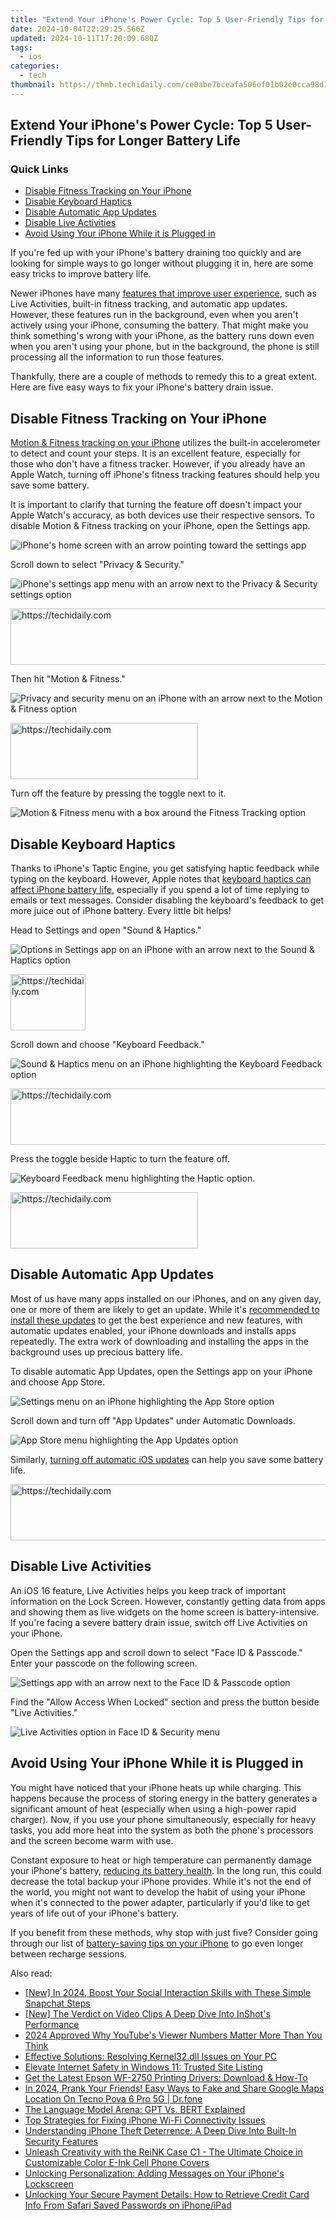 ```yaml
---
title: "Extend Your iPhone's Power Cycle: Top 5 User-Friendly Tips for Longer Battery Life"
date: 2024-10-04T22:29:25.566Z
updated: 2024-10-11T17:20:09.680Z
tags:
  - ios
categories:
  - tech
thumbnail: https://thmb.techidaily.com/ce0abe7bceafa506ef01b02e0cca98d1b8784a39806b1bd354e228c0f30acb54.jpg
---
```


## Extend Your iPhone's Power Cycle: Top 5 User-Friendly Tips for Longer Battery Life

### Quick Links

* [Disable Fitness Tracking on Your iPhone](https://article-posts.techidaily.com/acid-pro-replacements-a-deep-dive-into-graphics-softwares-for-2024/)
* [Disable Keyboard Haptics](https://fox-info.techidaily.com/2024-approved-the-apex-of-high-res-viewing-best-4k-screens-on-macs/)
* [Disable Automatic App Updates](https://win-able.techidaily.com/football-manager-2021-pc-stability-issues-resolved-permanent-fix-guides/)
* [Disable Live Activities](https://android-location.techidaily.com/in-2024-10-fake-gps-location-apps-on-android-of-your-xiaomi-redmi-note-13-5g-drfone-by-drfone-virtual/)
* [Avoid Using Your iPhone While it is Plugged in](https://extra-support.techidaily.com/2024-approved-selecting-high-quality-cameradrones/)

 If you're fed up with your iPhone's battery draining too quickly and are looking for simple ways to go longer without plugging it in, here are some easy tricks to improve battery life.

 Newer iPhones have many [features that improve user experience](https://facebook-video-footage.techidaily.com/2024-approved-youtubes-top-12-choices-in-gamers-introductory-videos-freepaid/), such as Live Activities, built-in fitness tracking, and automatic app updates. However, these features run in the background, even when you aren't actively using your iPhone, consuming the battery. That might make you think something's wrong with your iPhone, as the battery runs down even when you aren't using your phone, but in the background, the phone is still processing all the information to run those features.

 Thankfully, there are a couple of methods to remedy this to a great extent. Here are five easy ways to fix your iPhone's battery drain issue.

##  Disable Fitness Tracking on Your iPhone

[Motion & Fitness tracking on your iPhone](https://unlock-android.techidaily.com/how-to-remove-or-bypass-knox-enrollment-service-on-honor-magic-v2-by-drfone-android/) utilizes the built-in accelerometer to detect and count your steps. It is an excellent feature, especially for those who don't have a fitness tracker. However, if you already have an Apple Watch, turning off iPhone's fitness tracking features should help you save some battery.

 It is important to clarify that turning the feature off doesn't impact your Apple Watch's accuracy, as both devices use their respective sensors. To disable Motion & Fitness tracking on your iPhone, open the Settings app.

![iPhone's home screen with an arrow pointing toward the settings app](https://static1.howtogeekimages.com/wordpress/wp-content/uploads/2023/08/1-6.png) 

 Scroll down to select "Privacy & Security."

![iPhone's settings app menu with an arrow next to the Privacy & Security settings option](https://static1.howtogeekimages.com/wordpress/wp-content/uploads/2023/08/2-6.png) 

<!-- affiliate ads begin -->
<a href="https://appsumo.8odi.net/c/5597632/2118320/7443" target="_top" id="2118320">
  <img src="//a.impactradius-go.com/display-ad/7443-2118320" border="0" alt="https://techidaily.com" width="728" height="90"/>
</a>
<img height="0" width="0" src="https://appsumo.8odi.net/i/5597632/2118320/7443" style="position:absolute;visibility:hidden;" border="0" />
<!-- affiliate ads end -->

 Then hit "Motion & Fitness."

![Privacy and security menu on an iPhone with an arrow next to the Motion & Fitness option](https://static1.howtogeekimages.com/wordpress/wp-content/uploads/2023/08/3-5.png) 

<!-- affiliate ads begin -->
<a href="https://laganoo.pxf.io/c/5597632/1528693/16446" target="_top" id="1528693">
  <img src="//a.impactradius-go.com/display-ad/16446-1528693" border="0" alt="https://techidaily.com" width="300" height="90"/>
</a>
<img height="0" width="0" src="https://laganoo.pxf.io/i/5597632/1528693/16446" style="position:absolute;visibility:hidden;" border="0" />
<!-- affiliate ads end -->

 Turn off the feature by pressing the toggle next to it.

![Motion & Fitness menu with a box around the Fitness Tracking option](https://static1.howtogeekimages.com/wordpress/wp-content/uploads/2023/08/4-3.png) 

##  Disable Keyboard Haptics

 Thanks to iPhone's Taptic Engine, you get satisfying haptic feedback while typing on the keyboard. However, Apple notes that [keyboard haptics can affect iPhone battery life](https://support.apple.com/en-us/HT213404), especially if you spend a lot of time replying to emails or text messages. Consider disabling the keyboard's feedback to get more juice out of iPhone battery. Every little bit helps!

 Head to Settings and open "Sound & Haptics."

![Options in Settings app on an iPhone with an arrow next to the Sound & Haptics option](https://static1.howtogeekimages.com/wordpress/wp-content/uploads/2023/08/1-7.png) 

<!-- affiliate ads begin -->
<a href="https://aligracehair.sjv.io/c/5597632/2135350/19272" target="_top" id="2135350">
  <img src="//a.impactradius-go.com/display-ad/19272-2135350" border="0" alt="https://techidaily.com" width="120" height="90"/>
</a>
<img height="0" width="0" src="https://aligracehair.sjv.io/i/5597632/2135350/19272" style="position:absolute;visibility:hidden;" border="0" />
<!-- affiliate ads end -->

 Scroll down and choose "Keyboard Feedback."

![Sound & Haptics menu on an iPhone highlighting the Keyboard Feedback option](https://static1.howtogeekimages.com/wordpress/wp-content/uploads/2023/08/2-1-1.png) 

<!-- affiliate ads begin -->
<a href="https://ephamedtechinc.pxf.io/c/5597632/2123512/26400" target="_top" id="2123512">
  <img src="//a.impactradius-go.com/display-ad/26400-2123512" border="0" alt="https://techidaily.com" width="728" height="90"/>
</a>
<img height="0" width="0" src="https://ephamedtechinc.pxf.io/i/5597632/2123512/26400" style="position:absolute;visibility:hidden;" border="0" />
<!-- affiliate ads end -->

 Press the toggle beside Haptic to turn the feature off.

![Keyboard Feedback menu highlighting the Haptic option.](https://static1.howtogeekimages.com/wordpress/wp-content/uploads/2023/08/3-6.png) 

<!-- affiliate ads begin -->
<a href="https://aligracehair.sjv.io/c/5597632/2135355/19272" target="_top" id="2135355">
  <img src="//a.impactradius-go.com/display-ad/19272-2135355" border="0" alt="https://techidaily.com" width="300" height="90"/>
</a>
<img height="0" width="0" src="https://aligracehair.sjv.io/i/5597632/2135355/19272" style="position:absolute;visibility:hidden;" border="0" />
<!-- affiliate ads end -->

##  Disable Automatic App Updates

 Most of us have many apps installed on our iPhones, and on any given day, one or more of them are likely to get an update. While it's [recommended to install these updates](https://sim-unlock.techidaily.com/in-2024-how-to-unlock-sim-cards-of-xiaomi-redmi-note-13-pro-5g-without-puk-codes-by-drfone-android/) to get the best experience and new features, with automatic updates enabled, your iPhone downloads and installs apps repeatedly. The extra work of downloading and installing the apps in the background uses up precious battery life.

 To disable automatic App Updates, open the Settings app on your iPhone and choose App Store.

![Settings menu on an iPhone highlighting the App Store option](https://static1.howtogeekimages.com/wordpress/wp-content/uploads/2023/08/1-8.png) 

 Scroll down and turn off "App Updates" under Automatic Downloads.

![App Store menu highlighting the App Updates option](https://static1.howtogeekimages.com/wordpress/wp-content/uploads/2023/08/2-8.png) 

 Similarly, [turning off automatic iOS updates](https://ai-video-apps.techidaily.com/new-no-cost-split-screen-video-creators-web-based-and-downloadable-options/) can help you save some battery life.

<!-- affiliate ads begin -->
<a href="https://appsumo.8odi.net/c/5597632/2144276/7443" target="_top" id="2144276">
  <img src="//a.impactradius-go.com/display-ad/7443-2144276" border="0" alt="https://techidaily.com" width="728" height="90"/>
</a>
<img height="0" width="0" src="https://appsumo.8odi.net/i/5597632/2144276/7443" style="position:absolute;visibility:hidden;" border="0" />
<!-- affiliate ads end -->

##  Disable Live Activities

 An iOS 16 feature, Live Activities helps you keep track of important information on the Lock Screen. However, constantly getting data from apps and showing them as live widgets on the home screen is battery-intensive. If you're facing a severe battery drain issue, switch off Live Activities on your iPhone.

 Open the Settings app and scroll down to select "Face ID & Passcode." Enter your passcode on the following screen.

![Settings app with an arrow next to the Face ID & Passcode option](https://static1.howtogeekimages.com/wordpress/wp-content/uploads/2023/08/1-10.png) 

 Find the "Allow Access When Locked" section and press the button beside "Live Activities."

![Live Activities option in Face ID & Security menu](https://static1.howtogeekimages.com/wordpress/wp-content/uploads/2023/08/2-9.png) 

##  Avoid Using Your iPhone While it is Plugged in

 You might have noticed that your iPhone heats up while charging. This happens because the process of storing energy in the battery generates a significant amount of heat (especially when using a high-power rapid charger). Now, if you use your phone simultaneously, especially for heavy tasks, you add more heat into the system as both the phone's processors and the screen become warm with use.

 Constant exposure to heat or high temperature can permanently damage your iPhone's battery, [reducing its battery health](https://some-approaches.techidaily.com/the-verdict-on-vllo-performance-for-2024/). In the long run, this could decrease the total backup your iPhone provides. While it's not the end of the world, you might not want to develop the habit of using your iPhone when it's connected to the power adapter, particularly if you'd like to get years of life out of your iPhone's battery.

 If you benefit from these methods, why stop with just five? Consider going through our list of [battery-saving tips on your iPhone](https://app-tips.techidaily.com/revive-your-ipad-top-3-strategies-to-restore-connectivity-with-itunes/) to go even longer between recharge sessions.

<ins class="adsbygoogle"
     style="display:block"
     data-ad-format="autorelaxed"
     data-ad-client="ca-pub-7571918770474297"
     data-ad-slot="1223367746"></ins>

<ins class="adsbygoogle"
     style="display:block"
     data-ad-client="ca-pub-7571918770474297"
     data-ad-slot="8358498916"
     data-ad-format="auto"
     data-full-width-responsive="true"></ins>

<span class="atpl-alsoreadstyle">Also read:</span>
<div><ul>
<li><a href="https://snapchat-videos.techidaily.com/new-in-2024-boost-your-social-interaction-skills-with-these-simple-snapchat-steps/"><u>[New] In 2024, Boost Your Social Interaction Skills with These Simple Snapchat Steps</u></a></li>
<li><a href="https://fox-boxes.techidaily.com/new-the-verdict-on-video-clips-a-deep-dive-into-inshots-performance/"><u>[New] The Verdict on Video Clips A Deep Dive Into InShot's Performance</u></a></li>
<li><a href="https://facebook-video-footage.techidaily.com/2024-approved-why-youtubes-viewer-numbers-matter-more-than-you-think/"><u>2024 Approved Why YouTube's Viewer Numbers Matter More Than You Think</u></a></li>
<li><a href="https://technical-tips.techidaily.com/effective-solutions-resolving-kernel32dll-issues-on-your-pc/"><u>Effective Solutions: Resolving Kernel32.dll Issues on Your PC</u></a></li>
<li><a href="https://windows11.techidaily.com/elevate-internet-safety-in-windows-11-trusted-site-listing/"><u>Elevate Internet Safety in Windows 11: Trusted Site Listing</u></a></li>
<li><a href="https://hardware-help.techidaily.com/get-the-latest-epson-wf-2750-printing-drivers-download-and-how-to/"><u>Get the Latest Epson WF-2750 Printing Drivers: Download & How-To</u></a></li>
<li><a href="https://phone-solutions.techidaily.com/in-2024-prank-your-friends-easy-ways-to-fake-and-share-google-maps-location-on-tecno-pova-6-pro-5g-drfone-by-drfone-virtual-android/"><u>In 2024, Prank Your Friends! Easy Ways to Fake and Share Google Maps Location On Tecno Pova 6 Pro 5G | Dr.fone</u></a></li>
<li><a href="https://tech-savvy.techidaily.com/the-language-model-arena-gpt-vs-bert-explained/"><u>The Language Model Arena: GPT Vs. BERT Explained</u></a></li>
<li><a href="https://os-tips.techidaily.com/top-strategies-for-fixing-iphone-wi-fi-connectivity-issues/"><u>Top Strategies for Fixing iPhone Wi-Fi Connectivity Issues</u></a></li>
<li><a href="https://os-tips.techidaily.com/understanding-iphone-theft-deterrence-a-deep-dive-into-built-in-security-features/"><u>Understanding iPhone Theft Deterrence: A Deep Dive Into Built-In Security Features</u></a></li>
<li><a href="https://os-tips.techidaily.com/unleash-creativity-with-the-reink-case-c1-the-ultimate-choice-in-customizable-color-e-ink-cell-phone-covers/"><u>Unleash Creativity with the ReiNK Case C1 - The Ultimate Choice in Customizable Color E-Ink Cell Phone Covers</u></a></li>
<li><a href="https://os-tips.techidaily.com/unlocking-personalization-adding-messages-on-your-iphones-lockscreen/"><u>Unlocking Personalization: Adding Messages on Your iPhone's Lockscreen</u></a></li>
<li><a href="https://os-tips.techidaily.com/unlocking-your-secure-payment-details-how-to-retrieve-credit-card-info-from-safari-saved-passwords-on-iphoneipad/"><u>Unlocking Your Secure Payment Details: How to Retrieve Credit Card Info From Safari Saved Passwords on iPhone/iPad</u></a></li>
</ul></div>

